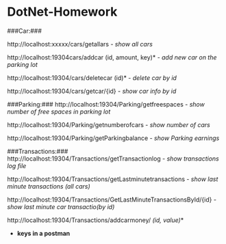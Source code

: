 # DotNet-Homework

###Car:###

http://localhost:xxxxx/cars/getallars - *show all cars*

http://localhost:19304cars/addcar (id, amount, key)* -  *add new car on the parking lot*

http://localhost:19304/cars/deletecar (id)* - *delete car by id*

http://localhost:19304/cars/getcar/{id} - *show car info by id*

###Parking:###
http://localhost:19304/Parking/getfreespaces - *show number of free spaces in parking lot*

http://localhost:19304/Parking/getnumberofcars - *show number of cars*

http://localhost:19304/Parking/getParkingbalance - *show Parking earnings*

###Transactions:###
http://localhost:19304/Transactions/getTransactionlog - *show transactions log file*

http://localhost:19304/Transactions/getLastminutetransactions - *show last minute transactions (all cars)*

http://localhost:19304/Transactions/GetLastMinuteTransactionsById/{id} - *show last minute car transactio(by id)*

http://localhost:19304/Transactions/addcarmoney/ *(id, value)**

* **keys in a postman**

